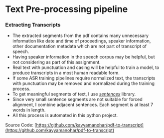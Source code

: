 # Text Pre-processing pipeline

### Extracting Transcripts

* The extracted segments from the pdf contains many unnecessary information like date and time of proceedings, speaker information, other documentation metadata which are not part of transcript of speech.
* Having speaker information in the speech corpus may be helpful, but not considering as part of this assignment.
* Real text with punctuation and casing will be helpful to train a model, to produce transcripts in a most human readable form.&#x20;
* If some ASR training pipelines require normalized text, the transcripts with punctuation may be removed and normalized  during the training process.
* To get meaningful segments of text, I use [_sentencex_](https://github.com/wikimedia/sentencex) library.&#x20;
* Since very small sentence segments are not suitable for forced alignment, I combine adjacent sentences. Each segment is at least 7 words in length.
* All this process is automated in this python project.

Source Code: [https://github.com/kavyamanohar/pdf-to-transcript](https://github.com/kavyamanohar/pdf-to-transcript)
